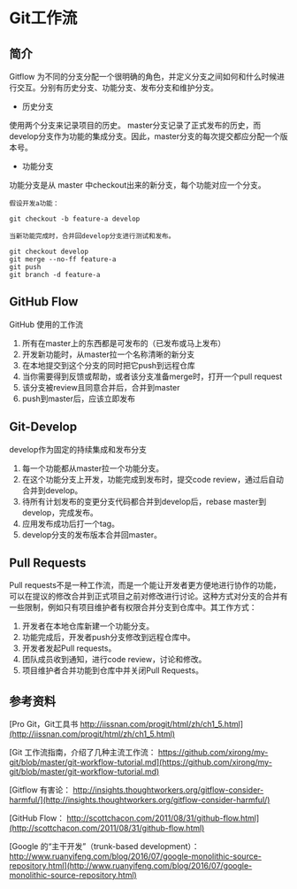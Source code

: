 # Git工作流

## 简介

Gitflow 为不同的分支分配一个很明确的角色，并定义分支之间如何和什么时候进行交互。分别有历史分支、功能分支、发布分支和维护分支。

- 历史分支

使用两个分支来记录项目的历史。 master分支记录了正式发布的历史，而develop分支作为功能的集成分支。因此，master分支的每次提交都应分配一个版本号。

- 功能分支

功能分支是从 master 中checkout出来的新分支，每个功能对应一个分支。

```
假设开发a功能：

git checkout -b feature-a develop

当新功能完成时，合并回develop分支进行测试和发布。

git checkout develop
git merge --no-ff feature-a
git push
git branch -d feature-a
```

## GitHub Flow

GitHub 使用的工作流

1. 所有在master上的东西都是可发布的（已发布或马上发布）
1. 开发新功能时，从master拉一个名称清晰的新分支
1. 在本地提交到这个分支的同时把它push到远程仓库
1. 当你需要得到反馈或帮助，或者该分支准备merge时，打开一个pull request
1. 该分支被review且同意合并后，合并到master
1. push到master后，应该立即发布

## Git-Develop

develop作为固定的持续集成和发布分支

1. 每一个功能都从master拉一个功能分支。
1. 在这个功能分支上开发，功能完成到发布时，提交code review，通过后自动合并到develop。
1. 待所有计划发布的变更分支代码都合并到develop后，rebase master到develop，完成发布。
1. 应用发布成功后打一个tag。
1. develop分支的发布版本合并回master。

## Pull Requests

Pull requests不是一种工作流，而是一个能让开发者更方便地进行协作的功能，可以在提议的修改合并到正式项目之前对修改进行讨论。这种方式对分支的合并有一些限制，例如只有项目维护者有权限合并分支到仓库中。其工作方式：

1. 开发者在本地仓库新建一个功能分支。
1. 功能完成后，开发者push分支修改到远程仓库中。
1. 开发者发起Pull requests。
1. 团队成员收到通知，进行code review，讨论和修改。
1. 项目维护者合并功能到仓库中并关闭Pull Requests。

## 参考资料

[Pro Git，Git工具书 http://iissnan.com/progit/html/zh/ch1_5.html](http://iissnan.com/progit/html/zh/ch1_5.html)

[Git 工作流指南，介绍了几种主流工作流： https://github.com/xirong/my-git/blob/master/git-workflow-tutorial.md](https://github.com/xirong/my-git/blob/master/git-workflow-tutorial.md)

[Gitflow 有害论： http://insights.thoughtworkers.org/gitflow-consider-harmful/](http://insights.thoughtworkers.org/gitflow-consider-harmful/)

[GitHub Flow： http://scottchacon.com/2011/08/31/github-flow.html](http://scottchacon.com/2011/08/31/github-flow.html)

[Google 的“主干开发”（trunk-based development）： http://www.ruanyifeng.com/blog/2016/07/google-monolithic-source-repository.html](http://www.ruanyifeng.com/blog/2016/07/google-monolithic-source-repository.html)